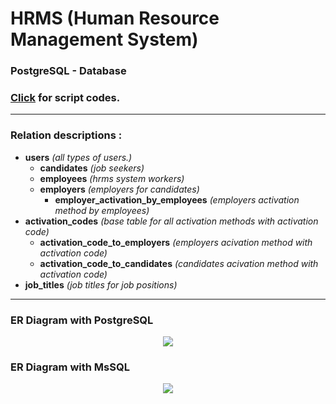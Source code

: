 # HRMS (Human Resource Management System)
### PostgreSQL - Database
### <a href="database.sql">Click</a> for script codes.
* * *
### Relation descriptions : 
  - <b>users</b> <i>(all types of users.)</i>
    - <b>candidates</b> <i>(job seekers)</i>
    - <b>employees</b> <i>(hrms system workers)</i>
    - <b>employers</b> <i>(employers for candidates)</i>
      - <b>employer_activation_by_employees</b> <i>(employers activation method by employees)</i>
  - <b>activation_codes</b> <i>(base table for all activation methods with activation code)</i>
    - <b>activation_code_to_employers</b> <i>(employers acivation method with activation code)</i>
    - <b>activation_code_to_candidates</b> <i>(candidates acivation method with activation code)</i>
  - <b>job_titles</b> <i>(job titles for job positions)</i>
* * *
### ER Diagram with PostgreSQL
<p align="center"><img src="İmages/ER Diagram-postgresql-dark.1.png"></p>

### ER Diagram with MsSQL
<p align="center"><img src="images/ER Diagram-mssql.3.png"></p>
